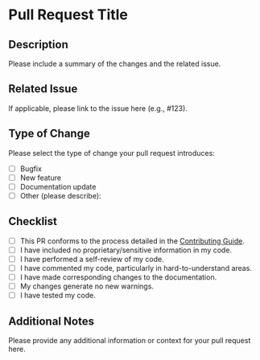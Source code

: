 # Pull Request Title

## Description
Please include a summary of the changes and the related issue. 

## Related Issue
If applicable, please link to the issue here (e.g., #123).

## Type of Change
Please select the type of change your pull request introduces:
- [ ] Bugfix
- [ ] New feature
- [ ] Documentation update
- [ ] Other (please describe):

## Checklist
- [ ] This PR conforms to the process detailed in the [Contributing Guide](https://github.com/sandialabs/sceptre-bennu/tree/main/.github/CONTRIBUTING.md).  
- [ ] I have included no proprietary/sensitive information in my code. 
- [ ] I have performed a self-review of my code.
- [ ] I have commented my code, particularly in hard-to-understand areas.
- [ ] I have made corresponding changes to the documentation.
- [ ] My changes generate no new warnings.
- [ ] I have tested my code.

## Additional Notes
Please provide any additional information or context for your pull request here.
